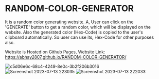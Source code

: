 # RANDOM-COLOR-GENERATOR

It is a random color generating website.
A, User can click on the 'GENERATE' button to get a random color, which will be displayed on the website.
Also the generated color (Hex-Code) is copied to the user's clipboard automatically.
So user can use its, Hex-Code for other purposes also.

Website is Hosted on Github Pages, Website Link: https://abhay2807.github.io/RANDOM-COLOR-GENERATOR/

![c5d06e6c-68c4-4249-8e0c-3b2f206b3016](https://github.com/Abhay2807/RANDOM-COLOR-GENERATOR/assets/76277587/395a9af1-4820-4fe6-9218-9bc7069192e8)
![Screenshot 2023-07-13 223035](https://github.com/Abhay2807/RANDOM-COLOR-GENERATOR/assets/76277587/1af7244d-52f9-4bb4-a96d-0fd01f7c9fec)
![Screenshot 2023-07-13 222033](https://github.com/Abhay2807/RANDOM-COLOR-GENERATOR/assets/76277587/f1388dfa-321b-42b7-8a2a-7aea07e8d490)




